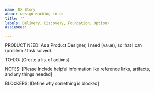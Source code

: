 ```yaml
---
name: UX Story
about: Design Backlog To-Do
title: ''
labels: Delivery, Discovery, Foundation, Options
assignees: ''

---
```


PRODUCT NEED:
As a Product Designer, I need (value), so that I can (problem / task solved).

TO-DO: 
[Create a list of actions]

NOTES:
[Please Include helpful information like reference links, artifacts, and any things needed]

BLOCKERS:
[Define why something is blocked]

